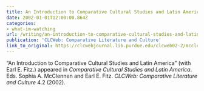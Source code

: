 ```yaml
---
title: An Introduction to Comparative Cultural Studies and Latin America
date: 2002-01-01T12:00:00.864Z
categories: 
- what-im-watching
url: /writing/an-introduction-to-comparative-cultural-studies-and-latin-america/
publication: 'CLCWeb: Comparative Literature and Culture'
link_to_original: https://clcwebjournal.lib.purdue.edu/clcweb02-2/mcclennen02.html
---
```

“An Introduction to Comparative Cultural Studies and Latin America” (with Earl E. Fitz.) appeared in <em>Comparative Cultural Studies and Latin America</em>. Eds. Sophia A. McClennen and Earl E. Fitz. <em>CLCWeb: Comparative Literature and Culture</em> 4.2 (2002).
